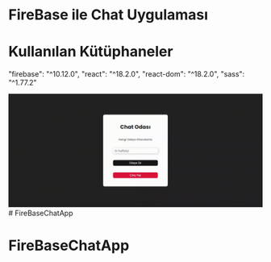 # FireBase ile Chat Uygulaması

# Kullanılan Kütüphaneler

 "firebase": "^10.12.0",
    "react": "^18.2.0",
    "react-dom": "^18.2.0",
    "sass": "^1.77.2"


<img src="screen.gif"/># FireBaseChatApp
# FireBaseChatApp
